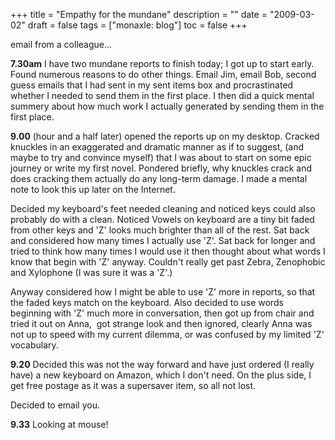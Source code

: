 +++
title = "Empathy for the mundane"
description = ""
date = "2009-03-02"
draft = false
tags = ["monaxle: blog"]
toc = false
+++

email from a colleague...

**7.30am** I have two mundane reports to finish today; I got up to start early. Found numerous reasons to do other things. Email Jim, email Bob, second guess emails that I had sent in my sent items box and procrastinated whether I needed to send them in the first place. I then did a quick mental summery about how much work I actually generated by sending them in the first place.

**9.00** (hour and a half later) opened the reports up on my desktop. Cracked knuckles in an exaggerated and dramatic manner as if to suggest, (and maybe to try and convince myself) that I was about to start on some epic journey or write my first novel. Pondered briefly, why knuckles crack and does cracking them actually do any long-term damage. I made a mental note to look this up later on the Internet.

Decided my keyboard's feet needed cleaning and noticed keys could also probably do with a clean. Noticed Vowels on keyboard are a tiny bit faded from other keys and 'Z' looks much brighter than all of the rest. Sat back and considered how many times I actually use 'Z'. Sat back for longer and tried to think how many times I would use it then thought about what words I know that begin with 'Z' anyway. Couldn't really get past Zebra, Zenophobic and Xylophone (I was sure it was a 'Z'.)

Anyway considered how I might be able to use 'Z' more in reports, so that the faded keys match on the keyboard. Also decided to use words beginning with 'Z' much more in conversation, then got up from chair and tried it out on Anna,  got strange look and then ignored, clearly Anna was not up to speed with my current dilemma, or was confused by my limited 'Z' vocabulary.

**9.20** Decided this was not the way forward and have just ordered (I really have) a new keyboard on Amazon, which I don't need. On the plus side, I get free postage as it was a supersaver item, so all not lost.

Decided to email you.

**9.33** Looking at mouse!